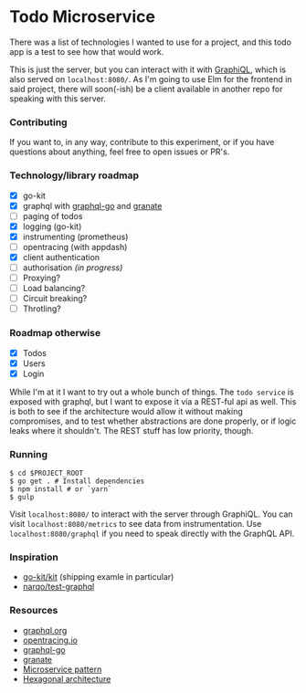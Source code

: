 # Todo Microservice

There was a list of technologies I wanted to use for a project, and this todo
app is a test to see how that would work.

This is just the server, but you can interact with it with
[GraphiQL](https://github.com/graphql/graphiql), which is also served on
`localhost:8080/`.  As I'm going to use Elm for the frontend in said project,
there will soon(-ish) be a client available in another repo for speaking with
this server.

### Contributing
If you want to, in any way, contribute to this experiment, or if you have
questions about anything, feel free to open issues or PR's.

### Technology/library roadmap
- [x] go-kit
- [x] graphql with [graphql-go](https://github.com/graphql-go/graphql) and [granate](https://github.com/granateio/granate)
- [ ] paging of todos
- [x] logging (go-kit)
- [x] instrumenting (prometheus)
- [ ] opentracing (with appdash)
- [x] client authentication
- [ ] authorisation *(in progress)*
- [ ] Proxying?
- [ ] Load balancing?
- [ ] Circuit breaking?
- [ ] Throtling?

### Roadmap otherwise
- [x] Todos
- [x] Users
- [x] Login

While I'm at it I want to try out a whole bunch of things. The `todo service`
is exposed with graphql, but I want to expose it via a REST-ful api as well.
This is both to see if the architecture would allow it without making
compromises, and to test whether abstractions are done properly, or if logic
leaks where it shouldn't. The REST stuff has low priority, though.

### Running
```
$ cd $PROJECT_ROOT
$ go get . # Install dependencies
$ npm install # or `yarn`
$ gulp
```

Visit `localhost:8080/` to interact with the server through GraphiQL.
You can visit `localhost:8080/metrics` to see data from
instrumentation.
Use `localhost:8080/graphql` if you need to speak directly with the GraphQL API.

### Inspiration
- [go-kit/kit](github.com/go-kit/kit) (shipping examle in particular)
- [narqo/test-graphql](https://github.com/narqo/test-graphql)

### Resources
- [graphql.org](http://graphql.org/learn/)
- [opentracing.io](http://opentracing.io/documentation/)
- [graphql-go](https://github.com/graphql-go/graphql)
- [granate](https://github.com/granateio/granate)
- [Microservice pattern](http://microservices.io/patterns/microservices.html)
- [Hexagonal architecture](http://alistair.cockburn.us/Hexagonal+architecture)
